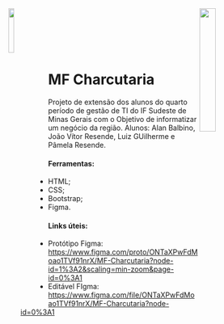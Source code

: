 <img src="https://user-images.githubusercontent.com/78767309/194889739-37beab03-3864-4e31-9fdf-c37da269892b.PNG" width=15% align="left"/>
<img src="http://odin.jf.ifsudestemg.edu.br/sgps/includes/imagens/logo.png" width=25% align="right"/> 

<br>
<br>
<br>
<br>
<br> 

# MF Charcutaria

Projeto de extensão dos alunos do quarto período de gestão de TI do IF Sudeste de Minas Gerais com o Objetivo de informatizar um negócio da região.
Alunos: Alan Balbino, João Vítor Resende, Luiz GUilherme e Pâmela Resende.

#### Ferramentas:
- HTML;
- CSS;
- Bootstrap;
- Figma.

#### Links úteis:

- Protótipo Figma: https://www.figma.com/proto/ONTaXPwFdMoao1TVf91nrX/MF-Charcutaria?node-id=1%3A2&scaling=min-zoom&page-id=0%3A1
- Editável FIgma: https://www.figma.com/file/ONTaXPwFdMoao1TVf91nrX/MF-Charcutaria?node-id=0%3A1

